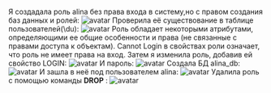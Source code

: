 Я создадала роль alina без права входа в систему,но с правом создания баз данных и ролей:
![avatar](https://sun9-47.userapi.com/impg/bVqz01cP6ifWKjKTjJGC5GPoHAtOb4qXQikdYQ/H6lShNH5SAk.jpg?size=430x102&quality=96&sign=6ff05934758e4ddd7f24b9a016734674&type=album)
Проверила её существование в таблице пользователей(\du):
![avatar](https://sun9-30.userapi.com/impg/oI8r9-OFOhr7vvaCRJnbHduxqHj9KGZFiU1uBg/Vl8FW2a91PE.jpg?size=685x137&quality=96&sign=7c0b334fd2b44eb283e1cd7b5805b472&type=album)
Роль обладает некоторыми атрибутами, определяющими ее общие особенности и права (не связанные с правами доступа к объектам). Cannot Login в свойствах роли означает, что роль не имеет права на вход.
Затем я изменила роль, добавив ей свойство LOGIN:
![avatar](https://sun9-63.userapi.com/impg/uLJRMHT9RwTBrlCeHB1cPBLbigdXCy8Pt3b_-A/CJE9I08ZGIQ.jpg?size=682x179&quality=96&sign=3ea0e23a61c133c68f8d9422bf0236c1&type=album)
И пароль:
![avatar](https://sun9-51.userapi.com/impg/bW5EGEqJGEEhV7-ZCAY17HlvPajKV10wA3Gxiw/hFh8pdiHLM0.jpg?size=390x35&quality=96&sign=4d9819819c3514396a89d062391431e7&type=album)
Создала БД alina_db:
![avatar](https://sun9-29.userapi.com/impg/BJDwiDa6zlMqA0WtDCGX1QTh6C8Dwnaf7av3tA/ikbIqh6yktk.jpg?size=405x50&quality=96&sign=8d1b6ac49ad5efe28d5cee2af0349a9e&type=album)
И зашла в неё под пользователем alina:
![avatar](https://sun2-9.userapi.com/impg/Jst1Ia-9QWo6j4sQpXRjNrpAh5BqrMOKlV9Pyw/9YR_2I6gjmc.jpg?size=759x109&quality=96&sign=d92cd8f0a09d5fb818dbf46a24435e7f&type=album)
Удалила роль с помощью команды **DROP** :
![avatar](https://sun9-69.userapi.com/impg/qEFFNBYxy9rLaujCZ24zEDh6jB9XtWWlmCV1yw/yAhUmA8clSY.jpg?size=714x150&quality=96&sign=7ef446e18a1051f0d39514f40de9ecbf&type=album)


